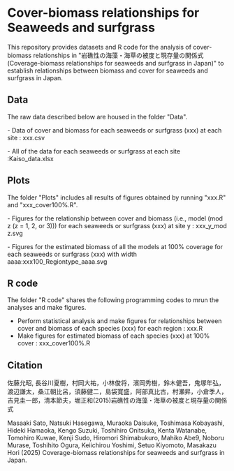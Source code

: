 # Cover-biomass relationships for Seaweeds and surfgrass

This repository provides datasets and R code for the analysis of cover-biomass relationships in "岩礁性の海藻・海草の被度と現存量の関係式　(Coverage-biomass relationships for seaweeds and surfgrass in Japan)"  to establish relationships between biomass and cover for seaweeds and surfgrass in Japan.



## Data

The raw data described below are housed in the folder "Data".

\- Data of cover and biomass for each seaweeds or surfgrass (xxx) at each site : xxx.csv

\- All of the data for each seaweeds or surfgrass at each site :Kaiso\_data.xlsx



## Plots

The folder "Plots" includes all results of figures obtained by running "xxx.R" and "xxx\_cover100%.R".

\- Figures for the  relationship between cover and biomass (i.e., model (mod z (z = 1, 2, or 3))) for each seaweeds or surfgrass (xxx) at site y  : xxx\_y\_mod z.svg

\- Figures for the estimated biomass of all the models at 100% coverage for each seaweeds or surfgrass (xxx) with width aaaa:xxx100\_Regiontype\_aaaa.svg



## R code

The folder "R code" shares the following programming codes to mrun the analyses and make figures.

* Perform statistical analysis and make figures for relationships between cover and biomass of each species (xxx) for each region : xxx.R
* Make figures for estimated biomass of each species (xxx) at 100% cover : xxx\_cover100%.R



## Citation

佐藤允昭, 長谷川夏樹，村岡大祐，小林俊将，濱岡秀樹，鈴木健吾，鬼塚年弘，渡辺謙太，桑江朝比呂，須藤健二，島袋寛盛，阿部真比古，村瀬昇，小倉季人，吉見圭一郎，清本節夫，堀正和(2015)岩礁性の海藻・海草の被度と現存量の関係式

Masaaki Sato, Natsuki Hasegawa, Muraoka Daisuke, Toshimasa Kobayashi, Hideki Hamaoka, Kengo Suzuki, Toshihiro Onitsuka, Kenta Watanabe, Tomohiro Kuwae, Kenji Sudo, Hiromori Shimabukuro, Mahiko Abe9, Noboru Murase, Toshihito Ogura, Keiichirou Yoshimi, Setuo Kiyomoto, Masakazu Hori (2025) Coverage-biomass relationships for seaweeds and surfgrass in Japan.

